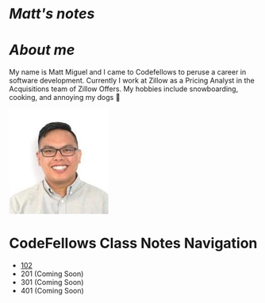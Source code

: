 

# *Matt's notes*

# *About me*

My name is Matt Miguel and I came to Codefellows to peruse a career in software development. Currently I work at Zillow as a Pricing Analyst in the Acquisitions team of Zillow Offers. My hobbies include snowboarding, cooking, and annoying my dogs :dog:


![This is me](download.png)

# CodeFellows Class Notes Navigation

- [102](/102-main/102TableofContents.md)
- 201 (Coming Soon)
- 301 (Coming Soon)
- 401 (Coming Soon)